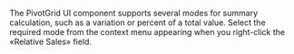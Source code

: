 The PivotGrid UI component supports several modes for summary calculation, such as&nbsp;a&nbsp;variation or&nbsp;percent of&nbsp;a&nbsp;total value. Select the required mode from the context menu appearing when you right-click the &laquo;Relative Sales&raquo; field.